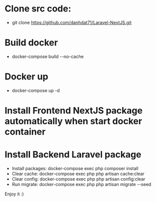 # Clone src code:
- git clone https://github.com/danhdat71/Laravel-NextJS.git

# Build docker
- docker-compose build --no-cache

# Docker up
- docker-compose up -d

# Install Frontend NextJS package automatically when start docker container

# Install Backend Laravel package
- Install packages: docker-compose exec php composer install
- Clear cache: docker-compose exec php php artisan cache:clear
- Clear config: docker-compose exec php php artisan config:clear
- Run migrate: docker-compose exec php php artisan migrate --seed

Enjoy it :)